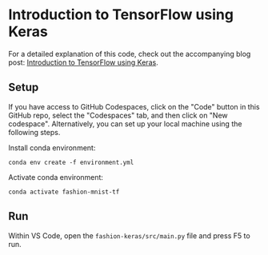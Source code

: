 # Introduction to TensorFlow using Keras

For a detailed explanation of this code, check out the accompanying blog post: [Introduction to TensorFlow using Keras](https://bea.stollnitz.com/blog/fashion-keras/).


## Setup

If you have access to GitHub Codespaces, click on the "Code" button in this GitHub repo, select the "Codespaces" tab, and then click on "New codespace". Alternatively, you can set up your local machine using the following steps.

Install conda environment:

```
conda env create -f environment.yml
```

Activate conda environment:

```
conda activate fashion-mnist-tf
```


## Run

Within VS Code, open the `fashion-keras/src/main.py` file and press F5 to run.
